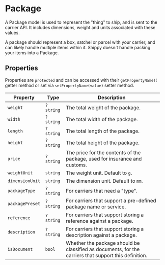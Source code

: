 # Package
A Package model is used to represent the "thing" to ship, and is sent to the carrier API. It includes dimensions, weight and units associated with these values. 

A package should represent a box, satchel or parcel with your carrier, and can likely handle multiple items within it. Shippy doesn't handle packing your items into a Package.

## Properties
Properties are `protected` and can be accessed with their `getPropertyName()` getter method or set via `setPropertyName(value)` setter method.

| Property              | Type              | Description
| --------------------- | ----------------- | --------------------------------- |
| `weight`              | `?string`         | The total weight of the package.
| `width`               | `?string`         | The total width of the package.
| `length`              | `?string`         | The total length of the package.
| `height`              | `?string`         | The total height of the package.
| `price`               | `?string`         | The price for the contents of the package, used for insurance and customs.
| `weightUnit`          | `string`          | The weight unit. Default to `g`.
| `dimensionUnit`       | `string`          | The dimension unit. Default to `mm`.
| `packageType`         | `?string`         | For carriers that need a "type".
| `packagePreset`       | `?string`         | For carriers that support a pre-defined package name or service.
| `reference`           | `?string`         | For carriers that support storing a reference against a package.
| `description`         | `?string`         | For carriers that support storing a description against a package.
| `isDocument`          | `bool`            | Whether the package should be classified as documents, for the carriers that support this definition.
